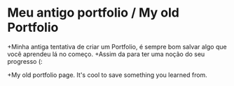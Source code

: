 # Meu antigo portfolio / My old Portfolio

+Minha antiga tentativa de criar um Portfolio, é sempre bom salvar algo que você aprendeu lá no começo.
+Assim da para ter uma noção do seu progresso (:

+My old portfolio page. It's cool to save something you learned from.

